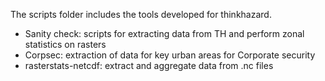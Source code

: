 The scripts folder includes the tools developed for thinkhazard.
- Sanity check: scripts for extracting data from TH and perform zonal statistics on rasters
- Corpsec: extraction of data for key urban areas for Corporate security
- rasterstats-netcdf: extract and aggregate data from .nc files
